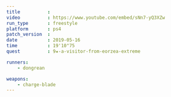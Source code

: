 ```yaml
---
title          :
video          : https://www.youtube.com/embed/sNn7-yQ3XZw
run_type       : freestyle
platform       : ps4
patch_version  : 
date           : 2019-05-16
time           : 19'10"75
quest          : 9★-a-visitor-from-eorzea-extreme

runners:
    - dongrean

weapons:
    - charge-blade
---
```

